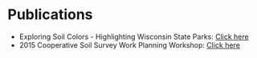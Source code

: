 

# Publications

- Exploring Soil Colors - Highlighting Wisconsin State Parks: [Click here](https://github.com/jneme910/Jason-Nemecek/blob/master/publications/7X5_WI_Park_Soil_Booklet-Web.pdf)
- 2015 Cooperative Soil Survey Work Planning Workshop: [Click here](https://github.com/jneme910/Jason-Nemecek/blob/master/publications/2016_Soils_Booklet_Web.pdf)
